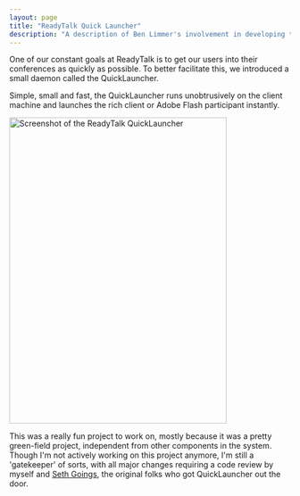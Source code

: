 ```yaml
---
layout: page
title: "ReadyTalk Quick Launcher"
description: "A description of Ben Limmer's involvement in developing the ReadyTalk QuickLauncher Product"
---
```


One of our constant goals at ReadyTalk is to get our users into their conferences as quickly as possible. To better
facilitate this, we introduced a small daemon called the QuickLauncher.

Simple, small and fast, the QuickLauncher runs unobtrusively on the client machine and launches the rich client or Adobe
Flash participant instantly.

<div class="center">
	<img src="{{ site.base_url }}/{% ministamp _images/pages/portfolio/rt/QuickLauncher.png assets/images/pages/portfolio/rt/QuickLauncher.png %}" height="549" width="389" alt="Screenshot of the ReadyTalk QuickLauncher" />
</div>

This was a really fun project to work on, mostly because it was a pretty green-field project, independent from other
components in the system. Though I'm not actively working on this project anymore, I'm still a 'gatekeeper' of sorts,
with all major changes requiring a code review by myself and [Seth Goings](https://twitter.com/sethgoings), the original
folks who got QuickLauncher out the door.
